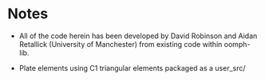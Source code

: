 # Notes
* All of the code herein has been developed by David Robinson and Aidan Retallick (University of 
  Manchester) from existing code within oomph-lib.

* Plate elements using C1 triangular elements packaged
  as a user_src/ 
